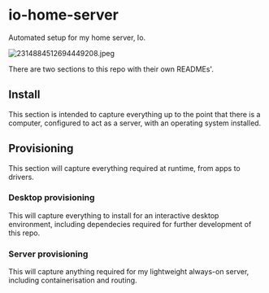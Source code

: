 # io-home-server
Automated setup for my home server, Io.

![2314884512694449208.jpeg](https://github.com/user-attachments/assets/82c89c62-b452-4de4-a282-0afde4ea5644)

There are two sections to this repo with their own READMEs'.

## Install
This section is intended to capture everything up to the point that there is
a computer, configured to act as a server, with an operating system installed.

## Provisioning
This section will capture everything required at runtime, from apps to drivers.

### Desktop provisioning
This will capture everything to install for an interactive desktop environment, including dependecies required for further development of this repo.

### Server provisioning
This will capture anything required for my lightweight always-on server, including containerisation and routing.
